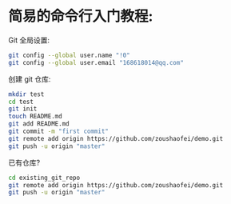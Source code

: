 # 简易的命令行入门教程:

Git 全局设置:

```bash
git config --global user.name "!0"
git config --global user.email "168618014@qq.com"
```

创建 git 仓库:

```bash
mkdir test
cd test
git init
touch README.md
git add README.md
git commit -m "first commit"
git remote add origin https://github.com/zoushaofei/demo.git
git push -u origin "master"
```

已有仓库?

```bash
cd existing_git_repo
git remote add origin https://github.com/zoushaofei/demo.git
git push -u origin "master"
```
